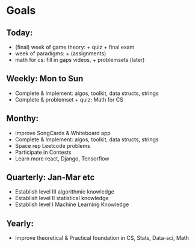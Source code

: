 # Goals

## Today:
* (final) week of game theory: + quiz + final exam
* week of paradigms: + (assignments)
* math for cs: fill in gaps videos, + problemsets (later)

## Weekly: Mon to Sun
* Complete & Implement: algos, toolkit, data structs, strings
* Complete & problemset + quiz: Math for CS

## Monthy:
* Improve SongCards & Whiteboard app
* Complete & Implement: algos, toolkit, data structs, strings
* Space rep Leetcode problems
* Participate in Contests
* Learn more react, Django, Tensorflow

## Quarterly: Jan-Mar etc
* Establish level III algorithmic knowledge
* Establish level II statistical knowledge
* Establish level I Machine Learning Knowledge

## Yearly:
* Improve theoretical & Practical foundation in CS, Stats, Data-sci, Math
